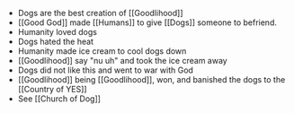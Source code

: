 - Dogs are the best creation of [[Goodlihood]]
- [[Good God]] made [[Humans]] to give [[Dogs]] someone to befriend.
- Humanity loved dogs
- Dogs hated the heat
- Humanity made ice cream to cool dogs down
- [[Goodlihood]] say "nu uh" and took the ice cream away
- Dogs did not like this and went to war with God
- [[Goodlihood]] being [[Goodlihood]], won, and banished the dogs to the [[Country of YES]]
- See [[Church of Dog]]